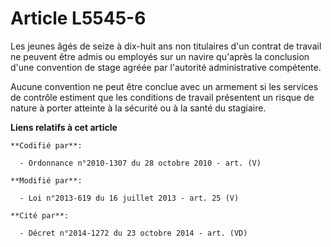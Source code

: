 # Article L5545-6

Les jeunes âgés de seize à dix-huit ans non titulaires d'un contrat de travail ne peuvent être admis ou employés sur un
navire qu'après la conclusion d'une convention de stage agréée par l'autorité administrative compétente. 

Aucune convention ne peut être conclue avec un armement si les services de contrôle estiment que les conditions de travail
présentent un risque de nature à porter atteinte à la sécurité ou à la santé du stagiaire.

**Liens relatifs à cet article**

	**Codifié par**:

	  - Ordonnance n°2010-1307 du 28 octobre 2010 - art. (V)

	**Modifié par**:

	  - Loi n°2013-619 du 16 juillet 2013 - art. 25 (V)

	**Cité par**:

	  - Décret n°2014-1272 du 23 octobre 2014 - art. (VD)
